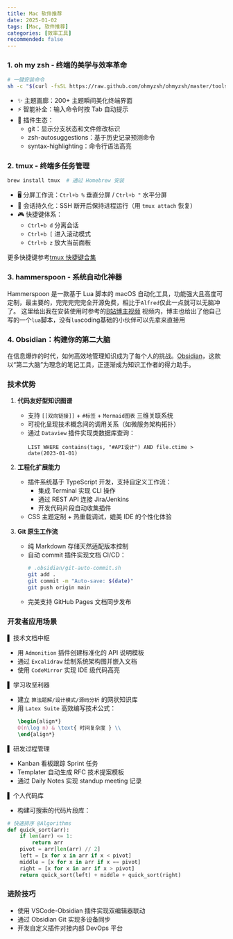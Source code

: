 ```yaml
---
title: Mac 软件推荐
date: 2025-01-02
tags: [Mac, 软件推荐]
categories: [效率工具]
recommended: false
---
```


### 1. oh my zsh - 终端的美学与效率革命

```bash
# 一键安装命令
sh -c "$(curl -fsSL https://raw.github.com/ohmyzsh/ohmyzsh/master/tools/install.sh)"
```

- ✨ 主题画廊：200+ 主题瞬间美化终端界面
- ⚡ 智能补全：输入命令时按 Tab 自动提示
- 🔌 插件生态：
  - git：显示分支状态和文件修改标识
  - zsh-autosuggestions：基于历史记录预测命令
  - syntax-highlighting：命令行语法高亮


### 2. tmux - 终端多任务管理

```bash
brew install tmux  # 通过 Homebrew 安装
```

- 🖥️ 分屏工作流：`Ctrl+b %` 垂直分屏 / `Ctrl+b "` 水平分屏
- 💾 会话持久化：SSH 断开后保持进程运行（用 `tmux attach` 恢复）
- 🎮 快捷键体系：
  - `Ctrl+b d` 分离会话
  - `Ctrl+b [` 进入滚动模式
  - `Ctrl+b z` 放大当前面板

更多快捷键参考[tmux 快捷键合集](https://www.ruanyifeng.com/blog/2019/10/tmux.html)

### 3. hammerspoon - 系统自动化神器
Hammerspoon 是一款基于 Lua 脚本的 macOS 自动化工具，功能强大且高度可定制，最主要的，完完完完完全开源免费，相比于`Alfred`仅此一点就可以无脑冲了。
这里给出我在安装使用时参考的[B站博主视频](https://www.bilibili.com/video/BV1VR4y1N7TS/?spm_id_from=333.337.search-card.all.click&vd_source=3c1414cdbe43f98b6bec59170f1bca9a)
视频内，博主也给出了他自己写的一个`lua`脚本，没有`lua`coding基础的小伙伴可以先拿来直接用

### 4. Obsidian：构建你的第二大脑
在信息爆炸的时代，如何高效地管理知识成为了每个人的挑战。[Obsidian](https://obsidian.md/)，这款以“第二大脑”为理念的笔记工具，正逐渐成为知识工作者的得力助手。

### 技术优势

1. **代码友好型知识图谱**  
   - 支持 `[[双向链接]]` + `#标签` + `Mermaid图表` 三维关联系统
   - 可视化呈现技术概念间的调用关系（如微服务架构拓扑）
   - 通过 `Dataview` 插件实现类数据库查询：  
     ```dataview
     LIST WHERE contains(tags, "#API设计") AND file.ctime > date(2023-01-01)
     ```

2. **工程化扩展能力**
   - 插件系统基于 TypeScript 开发，支持自定义工作流：
     - 集成 Terminal 实现 CLI 操作
     - 通过 REST API 连接 Jira/Jenkins
     - 开发代码片段自动收集插件
   - CSS 主题定制 + 热重载调试，媲美 IDE 的个性化体验

3. **Git 原生工作流**
   - 纯 Markdown 存储天然适配版本控制
   - 自动 commit 插件实现文档 CI/CD：
     ```bash
     # .obsidian/git-auto-commit.sh
     git add .
     git commit -m "Auto-save: $(date)"
     git push origin main
     ```
   - 完美支持 GitHub Pages 文档同步发布

### 开发者应用场景

▌ 技术文档中枢
- 用 `Admonition` 插件创建标准化的 API 说明模板
- 通过 `Excalidraw` 绘制系统架构图并嵌入文档
- 使用 `CodeMirror` 实现 IDE 级代码高亮

▌ 学习攻坚利器  
- 建立 `算法题解/设计模式/源码分析` 的网状知识库
- 用 `Latex Suite` 高效编写技术公式：
  ```latex
  \begin{align*}
  O(n\log n) & \text{ 时间复杂度 } \\
  \end{align*}
  ```

▌ 研发过程管理
- Kanban 看板跟踪 Sprint 任务
- Templater 自动生成 RFC 技术提案模板
- 通过 Daily Notes 实现 standup meeting 记录

▌ 个人代码库
- 构建可搜索的代码片段库：
```python
# 快速排序 @Algorithms
def quick_sort(arr):
    if len(arr) <= 1:
        return arr
    pivot = arr[len(arr) // 2]
    left = [x for x in arr if x < pivot]
    middle = [x for x in arr if x == pivot]
    right = [x for x in arr if x > pivot]
    return quick_sort(left) + middle + quick_sort(right)
```

### 进阶技巧
- 使用 VSCode-Obsidian 插件实现双编辑器联动
- 通过 Obsidian Git 实现多设备同步
- 开发自定义插件对接内部 DevOps 平台